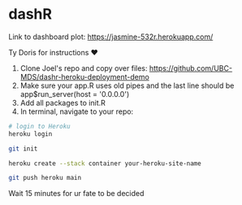 # dashR
Link to dashboard plot: 
https://jasmine-532r.herokuapp.com/

Ty Doris for instructions :heart:

1. Clone Joel's repo and copy over files: https://github.com/UBC-MDS/dashr-heroku-deployment-demo
2. Make sure your app.R uses old pipes and the last line should be app$run_server(host = '0.0.0.0')
3. Add all packages to init.R
4. In terminal, navigate to your repo:

```bash
# login to Heroku
heroku login

git init

heroku create --stack container your-heroku-site-name

git push heroku main

```

Wait 15 minutes for ur fate to be decided
